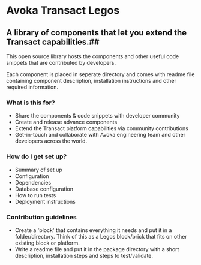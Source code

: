 # Avoka Transact Legos #
## A library of components that let you extend the Transact capabilities.##

This open source library hosts the components and other useful code snippets that are contributed by developers.

Each component is placed in seperate directory and comes with readme file containing component description, installation instructions and other required information.




### What is this for? ###

* Share the components & code snippets with developer community
* Create and release advance components
* Extend the Transact platform capabilities via community contributions
* Get-in-touch and collaborate with Avoka engineering team and other developers across the world.


### How do I get set up? ###

* Summary of set up
* Configuration
* Dependencies
* Database configuration
* How to run tests
* Deployment instructions

### Contribution guidelines ###

* Create a 'block' that contains everything it needs and put it in a folder/directory. Think of this as a Legos block/brick that fits on other existing block or platform.
* Write a readme file and put it in the package directory with a short description, installation steps and steps to test/validate.
